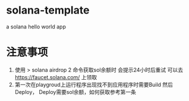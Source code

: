 # solana-template
a solana hello world app

# 注意事项

1. 使用 > solana airdrop 2 命令获取sol余额时 会提示24小时后重试 可以去 https://faucet.solana.com/ 上领取
2. 第一次在playgroud上运行程序出现找不到应用程序时需要Build 然后 Deploy， Deploy需要sol余额，如何获取参考第一条
